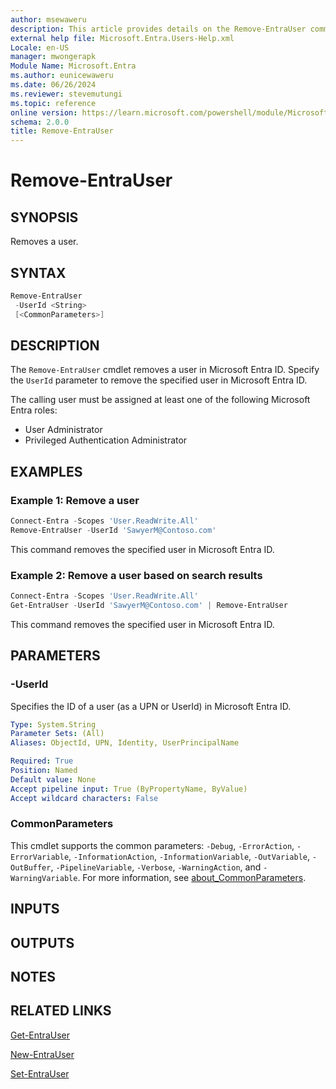 ```yaml
---
author: msewaweru
description: This article provides details on the Remove-EntraUser command.
external help file: Microsoft.Entra.Users-Help.xml
Locale: en-US
manager: mwongerapk
Module Name: Microsoft.Entra
ms.author: eunicewaweru
ms.date: 06/26/2024
ms.reviewer: stevemutungi
ms.topic: reference
online version: https://learn.microsoft.com/powershell/module/Microsoft.Entra/Remove-EntraUser
schema: 2.0.0
title: Remove-EntraUser
---
```


# Remove-EntraUser

## SYNOPSIS

Removes a user.

## SYNTAX

```powershell
Remove-EntraUser
 -UserId <String>
 [<CommonParameters>]
```

## DESCRIPTION

The `Remove-EntraUser` cmdlet removes a user in Microsoft Entra ID. Specify the `UserId` parameter to remove the specified user in Microsoft Entra ID.

The calling user must be assigned at least one of the following Microsoft Entra roles:

- User Administrator
- Privileged Authentication Administrator

## EXAMPLES

### Example 1: Remove a user

```powershell
Connect-Entra -Scopes 'User.ReadWrite.All'
Remove-EntraUser -UserId 'SawyerM@Contoso.com'
```

This command removes the specified user in Microsoft Entra ID.

### Example 2: Remove a user based on search results

```powershell
Connect-Entra -Scopes 'User.ReadWrite.All'
Get-EntraUser -UserId 'SawyerM@Contoso.com' | Remove-EntraUser
```

This command removes the specified user in Microsoft Entra ID.

## PARAMETERS

### -UserId

Specifies the ID of a user (as a UPN or UserId) in Microsoft Entra ID.

```yaml
Type: System.String
Parameter Sets: (All)
Aliases: ObjectId, UPN, Identity, UserPrincipalName

Required: True
Position: Named
Default value: None
Accept pipeline input: True (ByPropertyName, ByValue)
Accept wildcard characters: False
```

### CommonParameters

This cmdlet supports the common parameters: `-Debug`, `-ErrorAction`, `-ErrorVariable`, `-InformationAction`, `-InformationVariable`, `-OutVariable`, `-OutBuffer`, `-PipelineVariable`, `-Verbose`, `-WarningAction`, and `-WarningVariable`. For more information, see [about_CommonParameters](https://go.microsoft.com/fwlink/?LinkID=113216).

## INPUTS

## OUTPUTS

## NOTES

## RELATED LINKS

[Get-EntraUser](Get-EntraUser.md)

[New-EntraUser](New-EntraUser.md)

[Set-EntraUser](Set-EntraUser.md)
